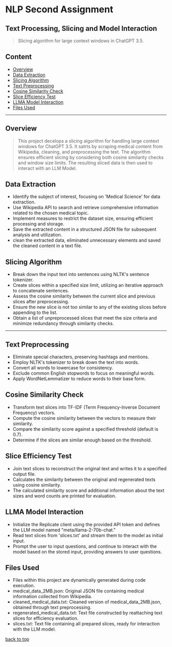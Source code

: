 # NLP Second Assignment
## Text Processing, Slicing and Model Interaction
> Slicing algorithm for large context windows in ChatGPT 3.5. 

## Content

- [Overview](#overview)
- [Data Extraction](#data-extraction)
- [Slicing Algorithm](#slicing-algorithm)
- [Text Preprocessing](#text-preprocessing)
- [Cosine Similarity Check](#cosine-similarity-check)
- [Slice Efficiency Test](#slice-efficiency-test)
- [LLMA Model Interaction](#llma-model-interaction)
- [Files Used](#files-used)

---

## Overview

> This project decelops a slicing algorithm for handling large context windows for ChatGPT 3.5. It satrts by scraping medical content from Wikipedia, cleaning, and preprocessing the text. The algorithm ensures efficient slicing by considering both cosine similarity checks and window size limits. The resulting sliced data is then used to interact with an LLM Model.

## Data Extraction

- Identify the subject of interest, focusing on 'Medical Science' for data extraction.
- Use Wikipedia API to search and retrieve comprehensive information related to the chosen medical topic.
- Implement measures to restrict the dataset size, ensuring efficient processing and storage.
- Save the extracted content in a structured JSON file for subsequent analysis and utilization.
- clean the extracted data, eliminated unnecessary elements and saved the cleaned content in a text file.


## Slicing Algorithm

- Break down the input text into sentences using NLTK's sentence tokenizer.
- Create slices within a specified size limit, utilizing an iterative approach to concatenate sentences.
- Assess the cosine similarity between the current slice and previous slices after preprocessing.
- Ensure the new slice is not too similar to any of the existing slices before appending to the list.
- Obtain a list of unpreprocessed slices that meet the size criteria and minimize redundancy through similarity checks.

---

## Text Preprocessing

- Eliminate special characters, preserving hashtags and mentions.
- Employ NLTK's tokenizer to break down the text into words.
- Convert all words to lowercase for consistency.
- Exclude common English stopwords to focus on meaningful words.
- Apply WordNetLemmatizer to reduce words to their base form.

## Cosine Similarity Check

- Transform text slices into TF-IDF (Term Frequency-Inverse Document Frequency) vectors.
- Compute the cosine similarity between the vectors to measure their similarity.
- Compare the similarity score against a specified threshold (default is 0.7).
- Determine if the slices are similar enough based on the threshold.

## Slice Efficiency Test

- Join text slices to reconstruct the original text and writes it to a specified output file.
- Calculates the similarity between the original and regenerated texts using cosine similarity.
- The calculated similarity score and additional information about the text sizes and word counts are printed for evaluation.

## LLMA Model Interaction

- Initialize the Replicate client using the provided API token and defines the LLM model named "meta/llama-2-70b-chat."
- Read text slices from 'slices.txt' and stream them to the model as initial input.
- Prompt the user to input questions, and continue to interact with the model based on the stored input, providing answers to user questions.

## Files Used

- Files within this project are dynamically generated during code execution.
- medical_data_2MB.json: Original JSON file containing medical information collected from Wikipedia.
- cleaned_medical_data.txt: Cleaned version of medical_data_2MB.json, obtained through text preprocessing.
- regenerated_medical_data.txt: Text file constructed by reattaching text slices for efficiency evaluation.
- slices.txt: Text file containing all prepared slices, ready for interaction with the LLM model.


[back to top](#content)
